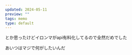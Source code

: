 ```yaml
---
updated: 2024-05-11
preview: ""
tags: memo
type: default
---
```

とか思ったけどイロンマがapi有料化してるので全然だめでした

あいつはマジで何がしたいんだ
